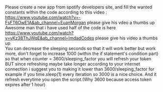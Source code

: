 Please create a new app from spotify developers site, and fill the wanted constants within the code according to this video :</br> 
https://www.youtube.com/watch?v=-FsFT6OwE1A&ab_channel=EuanMorgan please give his vdeo a thumbs up </br>
Awesome man that i have used half of the code is here https://www.youtube.com/watch?v=yKz38ThJWqE&ab_channel=ImdadCodes please give his video a thumbs up </br>
You can decrease the sleeping seconds so that it will work better but work more, don't forget to increase 1000 (within the if statement's condition part) so that when counter = 3600/sleeping_factor you will refresh your token BUT since refreshing maybe take longer according to your internet connection i suggest you to making it lower than 3600/sleeping_factor for example if you time.sleep(1) every iteration so 3000 is a nice choice. And it refresh everytime you open the script.(Why 3600 because access token expires after 1 hour)
